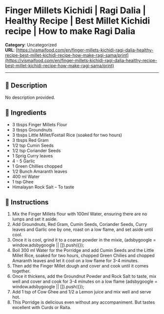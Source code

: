 # Finger Millets Kichidi | Ragi Dalia | Healthy Recipe | Best Millet Kichidi recipe | How to make Ragi Dalia

**Category**: Uncategorized  
**URL**: [https://vismaifood.com/en/finger-millets-kichidi-ragi-dalia-healthy-recipe-best-millet-kichidi-recipe-how-make-ragi-sama/print](https://vismaifood.com/en/finger-millets-kichidi-ragi-dalia-healthy-recipe-best-millet-kichidi-recipe-how-make-ragi-sama/print)  


---

## 📝 Description
No description provided.



## 🧂 Ingredients
- 3 tbsps Finger Millets Flour
- 3 tbsps Groundnuts
- 3 tbsps Little Millet/Foxtail Rice (soaked for two hours)
- 3 tbsps Red Gram
- 1/2 tsp Cumin Seeds
- 1/2 tsp Coriander Seeds
- 1 Sprig Curry leaves
- 4 - 5 Garlic
- 1 Green Chillies chopped
- 1/2 Bunch Amaranth leaves
- 400 ml Water
- 1 tsp Ghee
- Himalayan Rock Salt – To taste

## 🍳 Instructions
1. Mix the Finger Millets flour with 100ml Water, ensuring there are no lumps and set it aside.
2. Add Groundnuts, Red Gram, Cumin Seeds, Coriander Seeds, Curry leaves and Garlic one by one, roast on a low flame, and set aside until cool.
3. Once it is cool, grind it to a coarse powder in the mixie, (adsbygoogle = window.adsbygoogle || []).push({});
4. Boil 300 ml Water for the Porridge and add Cumin Seeds and the Little Millet Rice, soaked for two hours, chopped Green Chilies and chopped Amaranth leaves and let it cool on a low flame for 3-4 minutes.
5. Then add the Finger Millet dough and cover and cook until it comes together.
6. Once it thickens, add the Groundnut Powder and Rock Salt to taste, mix well and cover and cook for 3-4 minutes on a low flame (adsbygoogle = window.adsbygoogle || []).push({});
7. Add 1 tsp of Cow Ghee and 1/2 a Lemon juice and mix well and serve hot.
8. This Porridge is delicious even without any accompaniment. But tastes excellent with Curds or Raita.


